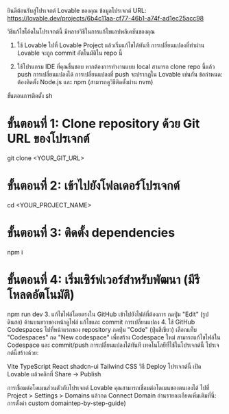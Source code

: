 ยินดีต้อนรับสู่โปรเจกต์ Lovable ของคุณ
ข้อมูลโปรเจกต์
URL: https://lovable.dev/projects/6b4c11aa-cf77-46b1-a74f-ad1ec25acc98

วิธีแก้ไขโค้ดในโปรเจกต์นี้
มีหลายวิธีในการแก้ไขแอปพลิเคชันของคุณ

1. ใช้ Lovable
ไปที่ Lovable Project แล้วเริ่มแก้ไขได้ทันที
การเปลี่ยนแปลงที่ทำผ่าน Lovable จะถูก commit อัตโนมัติใน repo นี้

2. ใช้โปรแกรม IDE ที่คุณชื่นชอบ
หากต้องการทำงานแบบ local สามารถ clone repo นี้แล้ว push การเปลี่ยนแปลงได้
การเปลี่ยนแปลงที่ push จะปรากฏใน Lovable เช่นกัน
ข้อกำหนด: ต้องติดตั้ง Node.js และ npm (สามารถดูวิธีติดตั้งผ่าน nvm)

ขั้นตอนการติดตั้ง
sh
# ขั้นตอนที่ 1: Clone repository ด้วย Git URL ของโปรเจกต์
git clone <YOUR_GIT_URL>

# ขั้นตอนที่ 2: เข้าไปยังโฟลเดอร์โปรเจกต์
cd <YOUR_PROJECT_NAME>

# ขั้นตอนที่ 3: ติดตั้ง dependencies
npm i

# ขั้นตอนที่ 4: เริ่มเซิร์ฟเวอร์สำหรับพัฒนา (มีรีโหลดอัตโนมัติ)
npm run dev
3. แก้ไขไฟล์โดยตรงใน GitHub
เข้าไปยังไฟล์ที่ต้องการ
กดปุ่ม "Edit" (รูปดินสอ) ด้านบนขวาของหน้าดูไฟล์
แก้ไขและ commit การเปลี่ยนแปลง
4. ใช้ GitHub Codespaces
ไปที่หน้าแรกของ repository
กดปุ่ม "Code" (ปุ่มสีเขียว)
เลือกแท็บ "Codespaces"
กด "New codespace" เพื่อสร้าง Codespace ใหม่
สามารถแก้ไขไฟล์ใน Codespace และ commit/push การเปลี่ยนแปลงได้ทันที
เทคโนโลยีที่ใช้ในโปรเจกต์นี้
โปรเจกต์นี้สร้างด้วย:

Vite
TypeScript
React
shadcn-ui
Tailwind CSS
วิธี Deploy โปรเจกต์นี้
เปิด Lovable แล้วคลิกที่ Share -> Publish

การเชื่อมต่อโดเมนส่วนตัวกับโปรเจกต์ Lovable
คุณสามารถเชื่อมต่อโดเมนของตนเองได้
ไปที่ Project > Settings > Domains แล้วกด Connect Domain
อ่านรายละเอียดเพิ่มเติมที่นี่: การตั้งค่า custom domaintep-by-step-guide)
